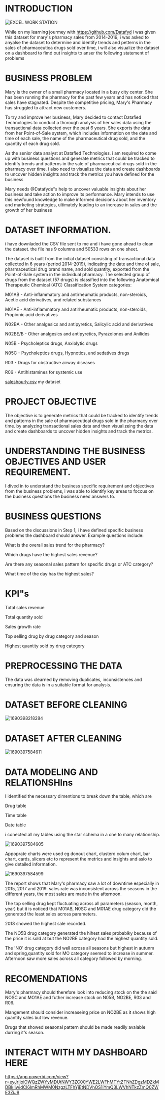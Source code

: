 # INTRODUCTION
![EXCEL WORK STATION](https://github.com/MandyOkoye/First-Report/assets/135643020/9f2465c6-7c11-4697-ad32-106344e04131)

While on my learning jourmey with https://github.com/Datafyd i was given this dataset for mary's pharmacy sales from 2014-2019, i was asked to anyalse the dataset to determine and identify trends and petterns in the sales of pharmaceutica drugs sold over time, i will also visualize the dataset on a dashboard to fimd out insights to anser the following statement of problems

# BUSINESS PROBLEM

Mary is the owner of a small pharmacy located in a busy city center. She has been running the pharmacy for the past few years and has noticed that sales have stagnated. Despite the competitive pricing, Mary's Pharmacy has struggled to attract new customers.

To try and improve her business, Mary decided to contact Datafied Technologies to conduct a thorough analysis of her sales data using the transactional data collected over the past 6 years. She exports the data from her Point-of-Sale system, which includes information on the date and time of each sale, the name of the pharmaceutical drug sold, and the quantity of each drug sold.

As the senior data analyst at Datafied Technologies. i am required to come up with business questions and generate metrics that could be tracked to identify trends and patterns in the sale of pharmaceutical drugs sold in the pharmacy over time. i also need to visualize the data and create dashboards to uncover hidden insights and track the metrics you have defined for the business.

Mary needs @Datafyde"s help to uncover valuable insights about her business and take action to improve its performance. Mary intends to use this newfound knowledge to make informed decisions about her inventory and marketing strategies, ultimately leading to an increase in sales and the growth of her business

# DATASET INFORMATION.

i have downladed the CSV file sent to me and i have gone ahead to clean the dataset.
the file has 9 columns and 50533 rows on one sheet.

The dataset is built from the initial dataset consisting of transactional data collected in 6 years (period 2014-2019), indicating the date and time of sale, pharmaceutical drug brand name, and sold quantity, exported from the Point-of-Sale system in the individual pharmacy. The selected group of drugs from the dataset (57 drugs) is classified into the following Anatomical Therapeutic Chemical (ATC) Classification System categories:

M01AB - Anti-inflammatory and antirheumatic products, non-steroids, Acetic acid derivatives, and related substances

M01AE - Anti-inflammatory and antirheumatic products, non-steroids, Propionic acid derivatives

N02BA - Other analgesics and antipyretics, Salicylic acid and derivatives

N02BE/B - Other analgesics and antipyretics, Pyrazolones and Anilides

N05B - Psycholeptics drugs, Anxiolytic drugs

N05C - Psycholeptics drugs, Hypnotics, and sedatives drugs

R03 - Drugs for obstructive airway diseases

R06 - Antihistamines for systemic use

[saleshourly.csv](https://github.com/MandyOkoye/First-Report/files/12165746/saleshourly.csv)   my dataset

# PROJECT OBJECTIVE

The objective is to generate metrics that could be tracked to identify trends and patterns in the sale of pharmaceutical drugs sold in the pharmacy over time. by analyzing transactional sales data and then visualizeing the data and create dashboards to uncover hidden insights and track the metrics.

# UNDERSTANDING THE BUSINESS OBJECTIVES AND USER REQUIREMENT.

I dived in to understand the business specific requirement and objectives from the business problems, i was able to identify key areas to foccus on the business questions the business need answers to.

# BUSINESS QUESTIONS

Based on the discussions in Step 1, i have defined specific business problems the dashboard should answer. Example questions include:

What is the overall sales trend for the pharmacy?

Which drugs have the highest sales revenue?

Are there any seasonal sales pattern for specific drugs or ATC category? 

What time of the day has the highest sales?

# KPI"s

Total sales revenue

Total quantity sold

Sales growth rate

Top selling drug by drug category and season

Highest quantity sold by drug category

# PREPROCESSING THE DATA

The data was clearned by removing duplicates, inconsistences and ensuring the data is in a suitable format for analysis.

# DATASET BEFORE CLEANING

![1690398218284](https://github.com/MandyOkoye/First-Report/assets/135643020/41077e02-5f2b-44d1-a393-4d74fefcd715)


# DATASET AFTER CLEANING

![1690397584611](https://github.com/MandyOkoye/First-Report/assets/135643020/190592cc-6040-4f40-bd1d-68a29bcfdc67)

# DATA MODELING AND RELATIONSHIns

I identified the necessary dimentions to break down the table, which are 

Drug table

Time table

Date table

i conected all my tables using the star schema in a one to many relationship.

![1690397584605](https://github.com/MandyOkoye/First-Report/assets/135643020/60a89362-de64-4ff6-a3e9-9f64e235757a)

Appoprate charts were used eg donout chart, clusterd colum chart, bar chart, cards, slicers etc to represent the metrics and insights and aslo to give detailed information.

![1690397584599](https://github.com/MandyOkoye/First-Report/assets/135643020/3a1b095a-aa3d-4dec-baae-971b415569a7)

The report shows that Mary's pharmacy saw a lot of downtime especially in 2015, 2017 and 2019. sales rate was inconsistent across the seasons in the different years, the most sales are made in the afternoon.

The top selling drug kept fluctuating across all parameters (season, month, year) but it is noticed that  M01AB, N0SC and M01AE drug category did the generated the least sales across parameters.

2018 showed the highest sale recorded.

The NO5B drug category generated the hihest sales probablky because of the price it is sold at but the NO2BE category had the highest quantity sold.

The 'NO' drug category did well across all seasons but highest in autunm and spring,quantity sold for MO category seemed to increase in summer.
Afternoon saw more sales across all category followed by morning.

# RECOMENDATIONS

Mary's pharmacy should therefore look into reducing stock on the the said NOSC and MO1AE and futher increase stock on N05B, NO2BE, R03 and R06.

Mangement should consider increaseing price on NO2BE as it shows high quantity sales but low revenue.

Drugs that showed seasonal pattern should be made readily avalable durring it's season.

# INTERACT WITH MY DASHBOARD HERE

https://app.powerbi.com/view?r=eyJrIjoiOWQzZWYyMDUtNWY3ZC00YWE2LWFhMTYtZTNhZDgzMDZkMDBkIiwidCI6ImRhMWM0NzgzLTFhYjEtNDVhOS1iYmQ3LWVhNTkzZmQ0ZWE3ZiJ9


